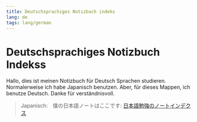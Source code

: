 ```yaml
---
title: Deutschsprachiges Notizbuch indeks
lang: de
tags: lang/german
---
```


# Deutschsprachiges Notizbuch Indekss
Hallo, dies ist meinen Notizbuch für Deutsch Sprachen studieren. Normalerweise ich habe Japanisch benutzen. Aber, für dieses Mappen, ich benutze Deutsch. Danke für verständnisvoll.
> Japanisch:　僕の日本語ノートはここです: [日本語勉強のノートインデクス](日本語勉強のノートインデクス.md)

